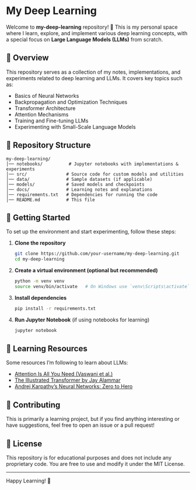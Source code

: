 # My Deep Learning

Welcome to **my-deep-learning** repository! 🚀 This is my personal space where I learn, explore, and implement various deep learning concepts, with a special focus on **Large Language Models (LLMs)** from scratch.

## 📌 Overview
This repository serves as a collection of my notes, implementations, and experiments related to deep learning and LLMs. It covers key topics such as:

- Basics of Neural Networks
- Backpropagation and Optimization Techniques
- Transformer Architecture
- Attention Mechanisms
- Training and Fine-tuning LLMs
- Experimenting with Small-Scale Language Models

## 📂 Repository Structure
```
my-deep-learning/
│── notebooks/          # Jupyter notebooks with implementations & experiments
│── src/               # Source code for custom models and utilities
│── data/              # Sample datasets (if applicable)
│── models/            # Saved models and checkpoints
│── docs/              # Learning notes and explanations
│── requirements.txt   # Dependencies for running the code
│── README.md          # This file
```

## 🚀 Getting Started
To set up the environment and start experimenting, follow these steps:

1. **Clone the repository**
   ```sh
   git clone https://github.com/your-username/my-deep-learning.git
   cd my-deep-learning
   ```

2. **Create a virtual environment (optional but recommended)**
   ```sh
   python -m venv venv
   source venv/bin/activate   # On Windows use `venv\Scripts\activate`
   ```

3. **Install dependencies**
   ```sh
   pip install -r requirements.txt
   ```

4. **Run Jupyter Notebook** (if using notebooks for learning)
   ```sh
   jupyter notebook
   ```

## 📖 Learning Resources
Some resources I’m following to learn about LLMs:
- [Attention Is All You Need (Vaswani et al.)](https://arxiv.org/abs/1706.03762)
- [The Illustrated Transformer by Jay Alammar](https://jalammar.github.io/illustrated-transformer/)
- [Andrej Karpathy’s Neural Networks: Zero to Hero](https://www.youtube.com/playlist?list=PLQ3M8zq3Z8QwHS2JP1ZLO-RvUmycwHEN_)

## 🤝 Contributing
This is primarily a learning project, but if you find anything interesting or have suggestions, feel free to open an issue or a pull request!

## 📜 License
This repository is for educational purposes and does not include any proprietary code. You are free to use and modify it under the MIT License.

---
Happy Learning! 🚀
